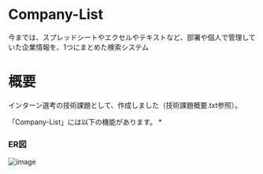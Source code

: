 # Company-List
今までは、スプレッドシートやエクセルやテキストなど、部署や個人で管理していた企業情報を、1つにまとめた検索システム

# 概要
インターン選考の技術課題として、作成しました（技術課題概要.txt参照）。

「Company-List」には以下の機能があります。
* 


### ER図
![image](https://github.com/Yuhi-Sato/Company-List/assets/91863685/35d5f158-fab4-4a1c-85c8-52771901d37b)
